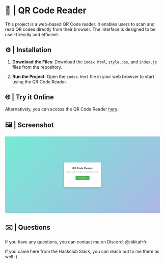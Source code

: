 # 📱 | QR Code Reader

This project is a web-based QR Code reader. It enables users to scan and read QR codes directly from their browser. The interface is designed to be user-friendly and efficient.

## ⚙️ | Installation

1. **Download the Files**: Download the `index.html`, `style.css`, and `index.js` files from the repository.

2. **Run the Project**: Open the `index.html` file in your web browser to start using the QR Code Reader.

## 🌐 | Try it Online

Alternatively, you can access the QR Code Reader [here](https://hackclub.nik-dev.eu/qr-code-reader/).

## 🖼️ | Screenshot

![Screenshot](screenshot.png)

## ✉️ | Questions

If you have any questions, you can contact me on Discord: @nikitafrfr.

If you came here from the Hackclub Slack, you can reach out to me there as well :)
